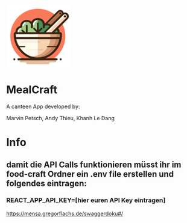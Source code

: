 ![plot](/public/mealcraft167.png)
# MealCraft

A canteen App developed by:

Marvin Petsch, Andy Thieu, Khanh Le Dang

# Info
## damit die API Calls funktionieren müsst ihr im food-craft Ordner ein .env file erstellen und folgendes eintragen:
### REACT_APP_API_KEY=[hier euren API Key eintragen]

https://mensa.gregorflachs.de/swaggerdoku#/